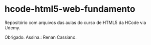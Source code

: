 # hcode-html5-web-fundamento

Repositório com arquivos das aulas  do curso de HTML5 da HCode via  Udemy.

Obrigado.
Assina.: Renan Cassiano.
